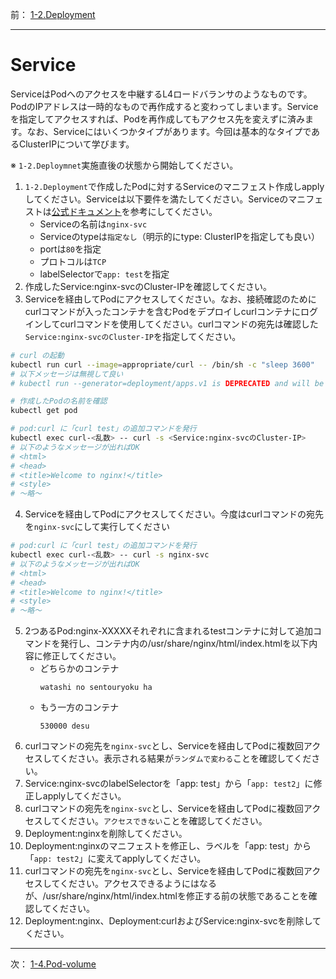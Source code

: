 前： [1-2.Deployment](1-2.Deployment.md)  

---

# Service
ServiceはPodへのアクセスを中継するL4ロードバランサのようなものです。PodのIPアドレスは一時的なもので再作成すると変わってしまいます。Serviceを指定してアクセスすれば、Podを再作成してもアクセス先を変えずに済みます。なお、Serviceにはいくつかタイプがあります。今回は基本的なタイプであるClusterIPについて学びます。

※ ``1-2.Deploymnet``実施直後の状態から開始してください。

1. ``1-2.Deployment``で作成したPodに対するServiceのマニフェスト作成しapplyしてください。Serviceは以下要件を満たしてください。Serviceのマニフェストは[公式ドキュメント](https://kubernetes.io/docs/concepts/services-networking/service/#defining-a-service)を参考にしてください。
   - Serviceの名前は``nginx-svc``
   - Serviceのtypeは``指定なし``（明示的にtype: ClusterIPを指定しても良い）
   - portは``80``を指定
   - プロトコルは``TCP``
   - labelSelectorで``app: test``を指定
2. 作成したService:nginx-svcのCluster-IPを確認してください。
3. Serviceを経由してPodにアクセスしてください。なお、接続確認のためにcurlコマンドが入ったコンテナを含むPodをデプロイしcurlコンテナにログインしてcurlコマンドを使用してください。curlコマンドの宛先は確認した``Service:nginx-svcのCluster-IP``を指定してください。
``` sh
# curl の起動
kubectl run curl --image=appropriate/curl -- /bin/sh -c "sleep 3600"
# 以下メッセージは無視して良い
# kubectl run --generator=deployment/apps.v1 is DEPRECATED and will be removed in a future version. Use kubectl run nerator=run-pod/v1 or kubectl create instead.

# 作成したPodの名前を確認
kubectl get pod

# pod:curl に「curl test」の追加コマンドを発行
kubectl exec curl-<乱数> -- curl -s <Service:nginx-svcのCluster-IP>
# 以下のようなメッセージが出ればOK
# <html>
# <head>
# <title>Welcome to nginx!</title>
# <style>
# 〜略〜
```
4. Serviceを経由してPodにアクセスしてください。今度はcurlコマンドの宛先を``nginx-svc``にして実行してください
``` sh
# pod:curl に「curl test」の追加コマンドを発行
kubectl exec curl-<乱数> -- curl -s nginx-svc
# 以下のようなメッセージが出ればOK
# <html>
# <head>
# <title>Welcome to nginx!</title>
# <style>
# 〜略〜
```
5. 2つあるPod:nginx-XXXXXそれぞれに含まれるtestコンテナに対して追加コマンドを発行し、コンテナ内の/usr/share/nginx/html/index.htmlを以下内容に修正してください。
   - どちらかのコンテナ
     ```
     watashi no sentouryoku ha
     ```
   - もう一方のコンテナ
     ```
     530000 desu
     ```
6. curlコマンドの宛先を``nginx-svc``とし、Serviceを経由してPodに複数回アクセスしてください。表示される結果が``ランダムで変わる``ことを確認してください。
7. Service:nginx-svcのlabelSelectorを「app: test」から「``app: test2``」に修正しapplyしてください。
8. curlコマンドの宛先を``nginx-svc``とし、Serviceを経由してPodに複数回アクセスしてください。``アクセスできない``ことを確認してください。
9. Deployment:nginxを削除してください。
10. Deployment:nginxのマニフェストを修正し、ラベルを「app: test」から「``app: test2``」に変えてapplyしてください。
11. curlコマンドの宛先を``nginx-svc``とし、Serviceを経由してPodに複数回アクセスしてください。アクセスできるようにはなるが、/usr/share/nginx/html/index.htmlを修正する前の状態であることを確認してください。
12. Deployment:nginx、Deployment:curlおよびService:nginx-svcを削除してください。

---

次： [1-4.Pod-volume](1-4.Pod-volume.md)